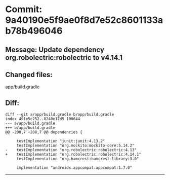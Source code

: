 # Commit: 9a40190e5f9ae0f8d7e52c8601133ab78b496046
## Message: Update dependency org.robolectric:robolectric to v4.14.1
## Changed files:
app/build.gradle

## Diff:
```
diff --git a/app/build.gradle b/app/build.gradle
index 491e5c252..8240e17d5 100644
--- a/app/build.gradle
+++ b/app/build.gradle
@@ -208,7 +208,7 @@ dependencies {
 
     testImplementation "junit:junit:4.13.2"
     testImplementation "org.mockito:mockito-core:5.14.2"
-    testImplementation "org.robolectric:robolectric:4.13"
+    testImplementation "org.robolectric:robolectric:4.14.1"
     testImplementation "org.hamcrest:hamcrest-library:3.0"
 
     implementation "androidx.appcompat:appcompat:1.7.0"
```
-----------------------------------

